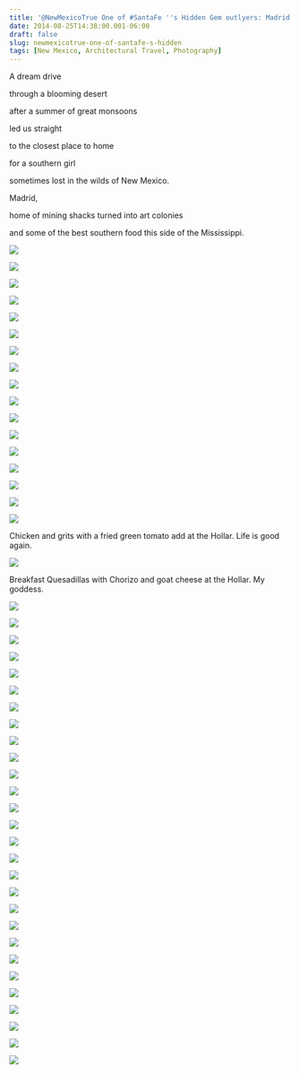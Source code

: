 ```yaml
---
title: '@NewMexicoTrue One of #SantaFe ''s Hidden Gem outlyers: Madrid ''s rich #Art and #Architecture '
date: 2014-08-25T14:38:00.001-06:00
draft: false
slug: newmexicotrue-one-of-santafe-s-hidden
tags: [New Mexico, Architectural Travel, Photography]
---
```


A dream drive 

through a blooming desert 

after a summer of great monsoons

led us straight 

to the closest place to home

for a southern girl 

sometimes lost in the wilds of New Mexico.

Madrid, 

home of mining shacks turned into art colonies 

and some of the best southern food this side of the Mississippi.

  

![](/images/blog/legacy/DSC05939%2B(Medium).JPG)

  

![](/images/blog/legacy/DSC05940%2B(Medium).JPG)

  

![](/images/blog/legacy/DSC05941%2B(Medium).JPG)

  

![](/images/blog/legacy/DSC05942%2B(Medium).JPG)

  

![](/images/blog/legacy/DSC05943%2B(Medium).JPG)

  

![](/images/blog/legacy/DSC05945%2B(Medium).JPG)

  

![](/images/blog/legacy/DSC05948%2B(Medium).JPG)

  

![](/images/blog/legacy/DSC05949%2B(Medium).JPG)

  

![](/images/blog/legacy/DSC05950%2B(Medium).JPG)

  

![](/images/blog/legacy/DSC05951%2B(Medium).JPG)

  

![](/images/blog/legacy/DSC05952%2B(Medium).JPG)

  

![](/images/blog/legacy/DSC05953%2B(Medium).JPG)

  

![](/images/blog/legacy/DSC05954%2B(Medium).JPG)

  

![](/images/blog/legacy/DSC05955%2B(Medium).JPG)

  

![](/images/blog/legacy/DSC05956%2B(Medium).JPG)

  

![](/images/blog/legacy/DSC05959%2B(Medium).JPG)

  

![](/images/blog/legacy/DSC05960%2B(Medium).JPG)

Chicken and grits with a fried green tomato add at the Hollar. Life is good again.

![](/images/blog/legacy/DSC05961%2B(Medium).JPG)

Breakfast Quesadillas with Chorizo and goat cheese at the Hollar. My goddess.

![](/images/blog/legacy/DSC05962%2B(Medium).JPG)

  

![](/images/blog/legacy/DSC05963%2B(Medium).JPG)

  

![](/images/blog/legacy/DSC05964%2B(Medium).JPG)

  

![](/images/blog/legacy/DSC05965%2B(Medium).JPG)

  

![](/images/blog/legacy/DSC05966%2B(Medium).JPG)

  

![](/images/blog/legacy/DSC05967%2B(Medium).JPG)

  

![](/images/blog/legacy/DSC05968%2B(Medium).JPG)

  

![](/images/blog/legacy/DSC05969%2B(Medium).JPG)

  

![](/images/blog/legacy/DSC05970%2B(Medium).JPG)

  

![](/images/blog/legacy/DSC05971%2B(Medium).JPG)

  

![](/images/blog/legacy/DSC05972%2B(Medium).JPG)

  

![](/images/blog/legacy/DSC05974%2B(Medium).JPG)

  

![](/images/blog/legacy/DSC05977%2B(Medium).JPG)

  

![](/images/blog/legacy/DSC05978%2B(Medium).JPG)

  

![](/images/blog/legacy/DSC05979%2B(Medium).JPG)

  

![](/images/blog/legacy/DSC05980%2B(Medium).JPG)

  

![](/images/blog/legacy/DSC05981%2B(Medium).JPG)

  

![](/images/blog/legacy/DSC05982%2B(Medium).JPG)

  

![](/images/blog/legacy/DSC05985%2B(Medium).JPG)

  

![](/images/blog/legacy/DSC05986%2B(Medium).JPG)

  

![](/images/blog/legacy/DSC05987%2B(Medium).JPG)

  

![](/images/blog/legacy/DSC05988%2B(Medium).JPG)

  

![](/images/blog/legacy/DSC05990%2B(Medium).JPG)

  

![](/images/blog/legacy/DSC05991%2B(Medium).JPG)

  

![](/images/blog/legacy/DSC05992%2B(Medium).JPG)

  

![](/images/blog/legacy/DSC05993%2B(Medium).JPG)

  

![](/images/blog/legacy/DSC05994%2B(Medium).JPG)

  

![](/images/blog/legacy/DSC05997%2B(Medium).JPG)